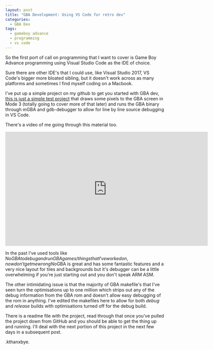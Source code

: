 ```yaml
---
layout: post
title: "GBA Development: Using VS Code for retro dev"
categories:
  - GBA Dev
tags:
  - gameboy advance
  - programming
  - vs code
---
```


So the first port of call on programming that I want to cover is Game Boy Advance programming using Visual Studio Code as the IDE of choice.

Sure there are other IDE's that I could use, like Visual Studio 2017, VS Code's bigger more bloated sibling, but it doesn't work across as many platforms and sometimes I find myself coding on a Macbook. 

I've put up a simple project on my github to get you started with GBA dev, <a href="https://github.com/JamieDStewart/GBA_VSCode_Basic">this is just a simple test project</a> that draws some pixels to the GBA screen in Mode 3 (totally going to cover more of that later) and runs the GBA binary through mGBA and gdb-debugger to allow for line by line source debugging in VS Code.

There's a video of me going through this material too.

<div class="embed-responsive embed-responsive-16by9">
  <iframe width="640" height="360" src="https://www.youtube.com/embed/Rj0lf46iljc" frameborder="0" allowfullscreen></iframe>
</div>

In the past I've used tools like No$GBA to debug and run GBA games/things that I've worked on, now don't get me wrong No$GBA is great and has some fantastic features and a very nice layout for tiles and backgrounds but it's debugger can be a little overwhelming if you're just starting out and you don't speak ARM ASM.  

The other intimidating issue is that the majority of GBA makefile's that I've seen turn the optimisations up to one million which strips out any of the debug information from the GBA rom and doesn't allow easy debugging of the rom in anything. I've edited the makefiles here to allow for both *debug* and *release* builds with optimisations turned off for the debug build.

There is a readme file with the project, read through that once you've pulled the project down from GitHub and you should be able to get the thing up and running. I'll deal with the next portion of this project in the next few days in a subsequent post.

.kthanxbye.

